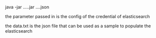 java -jar .....jar ....json

the parameter passed in is the config of the credential of elasticsearch

the data.txt is the json file that can be used as a sample to populate the elasticsearch
